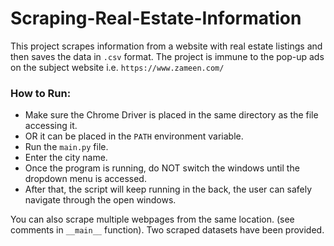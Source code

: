 # Scraping-Real-Estate-Information
This project scrapes information from a website with real estate listings and then saves the data in `.csv` format.
The project is immune to the pop-up ads on the subject website i.e. `https://www.zameen.com/`

### How to Run:
- Make sure the Chrome Driver is placed in the same directory as the file accessing it.
- OR it can be placed in the `PATH` environment variable.
- Run the `main.py` file.
- Enter the city name.
- Once the program is running, do NOT switch the windows until the dropdown menu is accessed.
- After that, the script will keep running in the back, the user can safely navigate through the open windows.

You can also scrape multiple webpages from the same location. (see comments in `__main__` function).
Two scraped datasets have been provided.

